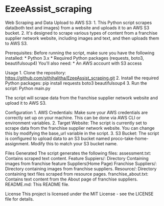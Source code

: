 # EzeeAssist_scraping


Web Scraping and Data Upload to AWS S3:
      1. This Python script scrapes data(both text and images) from a website and uploads it to an AWS S3 bucket.
      2. It's designed to scrape various types of content from a franchise supplier network website, including images and text, and then uploads them to AWS S3.

Prerequisites:
    Before running the script, make sure you have the following installed:
        * Python 3.x
        * Required Python packages (requests, boto3, beautifulsoup4)
You'll also need:
        * An AWS account with S3 access

Usage
      1. Clone the repository: https://github.com/sithihalitha/EzeeAssist_scraping.git
      2. Install the required Python packages:  pip install requests boto3 beautifulsoup4
      3. Run the script:   Python main.py

The script will scrape data from the franchise supplier network website and upload it to AWS S3.


Configuration
    1. AWS Credentials: Make sure your AWS credentials are correctly set up on your machine. This can be done via AWS CLI or environment variables.
    2. Target Website: The script is currently set to scrape data from the franchise supplier network website. You can change this by modifying the base_url variable in the script.
    3. S3 Bucket: The script is configured to upload data to an S3 bucket named proco-take-home-assignment. Modify this to match your S3 bucket name.

Files Generated
The script generates the following files:
            assessment.txt: Contains scraped text content.
            Feature Suppiers/: Directory Containing images from franchise feature Suppliers(Home Page)
            Franchise Suppliers/: Directory containing images from franchise suppliers.
            Resource/: Directory containing text files scraped from resource pages.
            franchise_about.txt: Contains text content from the About page of franchise suppliers.
            README.md: This README file.


License
This project is licensed under the MIT License - see the LICENSE file for details.


